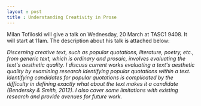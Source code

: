 ```yaml
---
layout : post
title : Understanding Creativity in Prose
---
```


Milan Tofiloski will give a talk on Wednesday, 20 March at TASC1 9408. It will start at 11am.  The description about his talk is attached below: 

_Discerning creative text, such as popular quotations, literature, poetry, etc., from generic text, which is ordinary and prosaic, involves evaluating the text's aesthetic quality. I discuss current works evaluating a text's aesthetic quality by examining research identifying popular quotations within a text. Identifying candidates for popular quotations is complicated by the difficulty in defining exactly what about the text makes it a candidate (Bendersky & Smith, 2012). I also cover some limitations with existing research and provide avenues for future work._

